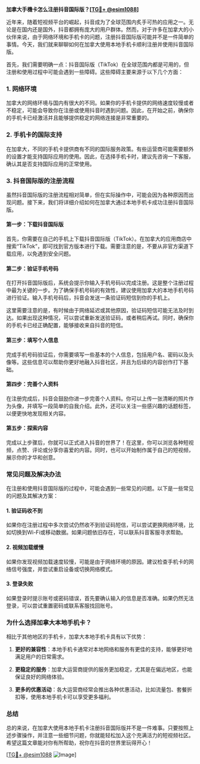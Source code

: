 **加拿大手機卡怎么注册抖音国际版？[[TG💪+ @esim1088](https://t.me/s/esim1088)]**

近年来，随着短视频平台的崛起，抖音成为了全球范围内炙手可热的应用之一。无论是在国内还是国外，抖音都拥有庞大的用户群体。然而，对于许多在加拿大的小伙伴来说，由于网络环境和手机卡的问题，注册抖音国际版可能并不是一件简单的事情。今天，我们就来聊聊如何在加拿大使用本地手机卡顺利注册并使用抖音国际版。

首先，我们需要明确一点：抖音国际版（TikTok）在全球范围内都是可用的，但注册和使用过程中可能会遇到一些障碍。这些障碍主要来源于以下几个方面：

### **1. 网络环境**
加拿大的网络环境与国内有很大的不同。如果你的手机卡提供的网络速度较慢或者不稳定，可能会导致你在注册或使用抖音时遇到问题。因此，在开始之前，确保你的手机卡已经激活并且能够提供稳定的网络连接是非常重要的。

### **2. 手机卡的国际支持**
在加拿大，不同的手机卡提供商有不同的国际服务政策。有些运营商可能需要额外的设置才能支持国际应用的使用。因此，在选择手机卡时，建议先咨询一下客服，确认其是否支持国际应用的正常使用。

### **3. 抖音国际版的注册流程**
虽然抖音国际版的注册流程相对简单，但在实际操作中，可能会因为各种原因而出现问题。接下来，我们将详细介绍如何在加拿大通过本地手机卡成功注册抖音国际版。

#### **第一步：下载抖音国际版**
首先，你需要在自己的手机上下载抖音国际版（TikTok）。在加拿大的应用商店中搜索“TikTok”，即可找到官方版本进行下载。需要注意的是，不要从非官方渠道下载应用，以免遇到安全问题。

#### **第二步：验证手机号码**
在打开抖音国际版后，系统会提示你输入手机号码以完成注册。这是整个注册过程中最为关键的一步。为了确保手机号码的有效性，建议使用加拿大的本地手机号码进行验证。输入手机号码后，抖音会发送一条验证码短信到你的手机上。

这里需要注意的是，有时候由于网络延迟或其他原因，验证码短信可能无法及时到达。如果出现这种情况，可以尝试重新发送验证码，或者稍后再试。同时，确保你的手机卡已经正确配置，能够接收来自抖音的短信。

#### **第三步：填写个人信息**
完成手机号码验证后，你需要填写一些基本的个人信息，包括用户名、密码以及头像等。这些信息可以帮助你更好地融入抖音社区，并且为后续的内容创作打下基础。

#### **第四步：完善个人资料**
在注册完成后，抖音会鼓励你进一步完善个人资料。你可以上传一张清晰的照片作为头像，并填写一段简单的自我介绍。此外，还可以关注一些感兴趣的话题标签，以便更快地发现相关内容。

#### **第五步：探索内容**
完成以上步骤后，你就可以正式进入抖音的世界了！在这里，你可以浏览各种短视频，点赞、评论或分享你喜爱的内容。同时，也可以开始制作属于自己的短视频，展示你的才华和创意。

### **常见问题及解决办法**

在注册和使用抖音国际版的过程中，可能会遇到一些常见的问题。以下是一些常见的问题及其解决方案：

#### **1. 验证码收不到**
如果你在注册过程中多次尝试仍然收不到验证码短信，可以尝试更换网络环境，比如切换到Wi-Fi或移动数据。如果问题依旧存在，可以联系抖音客服寻求帮助。

#### **2. 视频加载缓慢**
如果你发现视频加载速度较慢，可能是由于网络环境的原因。建议检查手机卡的网络信号强度，并尝试重启设备或切换网络模式。

#### **3. 登录失败**
如果登录时提示账号或密码错误，首先要确认输入的信息是否准确。如果仍然无法登录，可以尝试重置密码或联系客服找回账号。

### **为什么选择加拿大本地手机卡？**

相比于其他地区的手机卡，加拿大本地手机卡具有以下优势：

1. **更好的兼容性**：本地手机卡通常对本地网络和服务有更佳的支持，能够更好地满足用户的日常需求。
   
2. **更稳定的服务**：加拿大运营商提供的服务更加稳定，尤其是在偏远地区，也能保证良好的网络体验。

3. **更多的优惠活动**：各大运营商经常会推出各种优惠活动，比如流量包、套餐折扣等，使用本地手机卡可以享受更多福利。

### **总结**

总的来说，在加拿大使用本地手机卡注册抖音国际版并不是一件难事。只要按照上述步骤操作，并注意一些细节问题，你就能轻松加入这个充满活力的短视频社区。希望这篇文章能对你有所帮助，祝你在抖音的世界里玩得开心！

[[TG💪+ @esim1088](https://t.me/s/esim1088) ![Image](https://i.postimg.cc/4NQfJmqS/Snipaste-2025-05-13-00-14-12.png)]